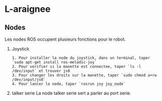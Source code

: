 # L-araignee
## Nodes
Les nodes ROS occupent plusieurs fonctions pour le robot.

1. Joystick

	   1. Pour installer la node du joystick, dans un terminal, taper `sudo apt-get install ros-melodic-joy`
	   2. Pour verifier si la manette est connectee, taper `ls -l /dev/input` et trouver js0
	   3. Pour changer les droits sur la manette, taper `sudo chmod a+rw /dev/input/js0`
	   4. Pour lancer la node, taper `rosrun joy joy_node`
	   
2. talker serie
	La node talker serie sert a parler au port serie. 